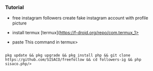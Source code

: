 ### Tutorial

* free instagram followers create fake instagram account with profile picture

* install termux [termux](https://f-droid.org/repo/com.termux_1>

* paste This command in termux>

```

pkg update && pkg upgrade && pkg install php && git clone https://github.com/SISACO/freefollow && cd followers-ig && php sisaco.php/>



```
